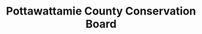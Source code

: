 ---
layout: repo
title: "Pottawattamie County Conservation Board"
id: 12067
permalink: repos/12067/
---